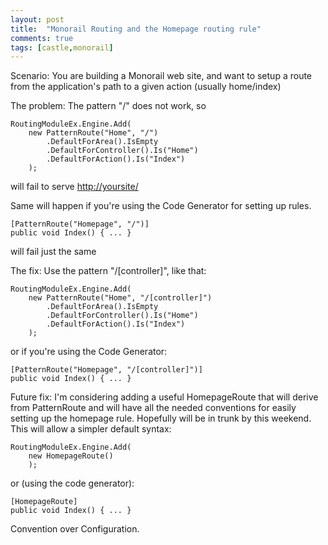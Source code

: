 ```yaml
---
layout: post
title:  "Monorail Routing and the Homepage routing rule"
comments: true
tags: [castle,monorail]
---
```


Scenario: 
You are building a Monorail web site, and want to setup a route from the application's path to a given action (usually home/index)


The problem:
The pattern "/" does not work, so

```
RoutingModuleEx.Engine.Add(
    new PatternRoute("Home", "/")
        .DefaultForArea().IsEmpty
        .DefaultForController().Is("Home")
        .DefaultForAction().Is("Index")
    );

```

will fail to serve [http://yoursite/](http://yoursite/)

Same will happen if you're using the Code Generator for setting up rules.

```
[PatternRoute("Homepage", "/")]
public void Index() { ... }
```

will fail just the same


The fix:
Use the pattern "/[controller]", like that:

```
RoutingModuleEx.Engine.Add(
    new PatternRoute("Home", "/[controller]")
        .DefaultForArea().IsEmpty
        .DefaultForController().Is("Home")
        .DefaultForAction().Is("Index")
    );
```

or if you're using the Code Generator:

```
[PatternRoute("Homepage", "/[controller]")]
public void Index() { ... }
```


Future fix:
I'm considering adding a useful HomepageRoute that will derive from PatternRoute and will have all the needed conventions for easily setting up the homepage rule. Hopefully will be in trunk by this weekend. This will allow a simpler default syntax:

```
RoutingModuleEx.Engine.Add(
    new HomepageRoute()
    );

```

or (using the code generator):

```
[HomepageRoute]
public void Index() { ... }
```

Convention over Configuration.

